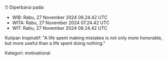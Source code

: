 ⏰ Diperbarui pada:
- WIB: Rabu, 27 November 2024 06.24.42 UTC
- WITA: Rabu, 27 November 2024 07.24.42 UTC
- WIT: Rabu, 27 November 2024 08.24.42 UTC

Kutipan Inspiratif:
"A life spent making mistakes is not only more honorable, but more useful than a life spent doing nothing."


Kategori: motivational


